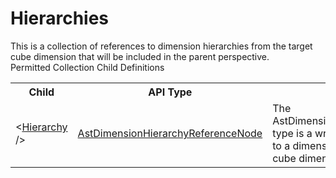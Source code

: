 # Hierarchies

<div class="LanguageSummary"><div class ="SummaryItem">This is a collection of references to dimension hierarchies from the target cube dimension that will be included in the parent perspective.</div></div><div class="SchemaBindingGroup"><div class="SchemaBindingGroupHeader">Permitted Collection Child Definitions</div><table id="SchemaBindingList" class="SchemaBindingList"><tbody><tr><th class="SchemaBindingNameColumnHeader">Child</th><th class="SchemaBindingTypeColumnHeader">API Type</th><th class="SchemaBindingSummaryColumnHeader">Description</th></tr><tr class="cd0"><td class="SchemaBindingName"><span class="punc">&lt;</span><a href=Varigence.Languages.Biml.Dimension.AstDimensionHierarchyReferenceNode.html">Hierarchy</a><span class="punc"> /&gt;</span></td><td class="SchemaBindingType"><a href="../api-reference/Varigence.Languages.Biml.Dimension.AstDimensionHierarchyReferenceNode.html">AstDimensionHierarchyReferenceNode</a></td><td class="SchemaBindingSummary">The AstDimensionHierarchyReferenceNode type is a wrapper for a direct reference to a dimension hierarchy for use in a cube dimension or perspective.</td></tr></tbody></table></div>
